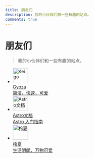 ```yaml
---
title: 朋友们
description: 我的小伙伴们和一些有趣的站点。
comments: true
---
```

# 朋友们
> 我的小伙伴们和一些有趣的站点。


<ul class="grid grid-cols-3 gap-3 p-3">
  <!-- 朋友1 -->
  <li>
    <a href="https://gyoza.lxchapu.com/" 
       target="_blank" 
       rel="noopener"
       class="flex items-center gap-3 p-2 hover:bg-gray-100 rounded transition">
      <img src="https://s2.loli.net/2024/04/30/ozsnuS5Ihf3xMBG.webp" 
           alt="Keigo" 
           width="48" 
           height="48" 
           class="w-10 h-10 rounded-full object-cover">
      <div class="text-left">
        <div class="font-medium text-sm truncate">Gyoza</div>
        <div class="text-xs text-gray-500 truncate">简洁，快速，可爱</div>
      </div>
    </a>
  </li>
  
  <!-- 朋友2 -->
  <li>
    <a href="https://docs.astro.build/en/getting-started/" 
       target="_blank" 
       rel="noopener"
       class="flex items-center gap-3 p-2 hover:bg-gray-100 rounded transition">
      <img src="https://s2.loli.net/2023/12/13/YbKirkO21CtdvMD.png" 
           alt="Astro文档" 
           width="48" 
           height="48" 
           class="w-10 h-10 rounded-full object-cover">
      <div class="text-left">
        <div class="font-medium text-sm truncate">Astro文档</div>
        <div class="text-xs text-gray-500 truncate">Astro 入门指南</div>
      </div>
    </a>
  </li>
  
  <!-- 朋友3 -->
  <li>
    <a href="https://www.lxchapu.com" 
       target="_blank" 
       rel="noopener"
       class="flex items-center gap-3 p-2 hover:bg-gray-100 rounded transition">
      <img src="https://s2.loli.net/2024/04/23/tIxXmT45RbBDWH8.webp" 
           alt="柃夏" 
           width="48" 
           height="48" 
           class="w-10 h-10 rounded-full object-cover">
      <div class="text-left">
        <div class="font-medium text-sm truncate">柃夏</div>
        <div class="text-xs text-gray-500 truncate">生活明朗，万物可爱</div>
      </div>
    </a>
  </li>
</ul>
